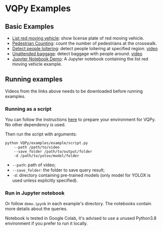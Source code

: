 # VQPy Examples

## Basic Examples

- [List red moving vehicle](list_red_moving_vehicle): show license plate of red moving vehicle.
- [Pedestrian Counting](count_person): count the number of pedestrians at the crosswalk.
- [Detect people loitering](loitering): detect people loitering at specified region. [video](https://youtu.be/EuLMrUFNRxQ)
- [Unattended baggage](unattended_baggage): detect baggage with people around. [video](https://www.kaggle.com/datasets/szahid405/baggage?select=baggage.mp4)
- [Jupyter Notebook Demo](demo.ipynb): A Jupyter notebook containing the list red moving vehicle example.

## Running examples

Videos from the links above needs to be downloaded before running examples.

### Running as a script

You can follow the instructions [here](../../README.md#installation) to prepare your environment for VQPy. No other dependency is used.

Then run the script with arguments:

```shell
python VQPy/examples/example/script.py
    --path /path/to/video
    --save_folder /path/to/output/folder
    -d /path/to/yolox/model/folder
```

- `--path`: path of video;
- `--save_folder`: the folder to save query result;
- `-d`: directory containing pre-trained models (only model for YOLOX is used unless explicitly specified).

### Run in Jupyter notebook

Or follow `demo.ipynb` in each example's directory. The notebooks contain more details about the queries.

Notebook is tested in Google Colab, it's advised to use a unused Python3.8 environment if you prefer to run it locally.
